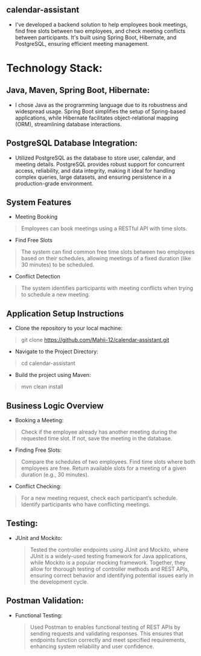 ## calendar-assistant

* I've developed a backend solution to help employees book meetings, find free slots between two employees, and check meeting conflicts between participants. It's built using Spring Boot, Hibernate, and PostgreSQL, ensuring efficient meeting management.

# Technology Stack:

## Java, Maven, Spring Boot, Hibernate: 
* I chose Java as the programming language due to its robustness and widespread usage. Spring Boot simplifies the setup of Spring-based applications, while Hibernate facilitates object-relational mapping (ORM), streamlining database interactions.

## PostgreSQL Database Integration:
 * Utilized PostgreSQL as the database to store user, calendar, and meeting details. PostgreSQL provides robust support for concurrent access, reliability, and data integrity, making it ideal for handling complex queries, large datasets, and ensuring persistence in a production-grade environment.

## System Features
* Meeting Booking
 > Employees can book meetings using a RESTful API with time slots.
* Find Free Slots
 > The system can find common free time slots between two employees based on their schedules, allowing meetings of a fixed duration (like 30 minutes) to be scheduled.
* Conflict Detection
 > The system identifies participants with meeting conflicts when trying to schedule a new meeting.

## Application Setup Instructions
 * Clone the repository to your local machine:
  > git clone https://github.com/Mahii-12/calendar-assistant.git
 * Navigate to the Project Directory: 
  > cd calendar-assistant
 * Build the project using Maven:
  > mvn clean install

## Business Logic Overview
* Booking a Meeting:

> Check if the employee already has another meeting during the requested time slot.
> If not, save the meeting in the database.

* Finding Free Slots:
> Compare the schedules of two employees.
> Find time slots where both employees are free.
> Return available slots for a meeting of a given duration (e.g., 30 minutes).

* Conflict Checking:

> For a new meeting request, check each participant’s schedule.
> Identify participants who have conflicting meetings.

## Testing:

* JUnit and Mockito:
  > Tested the controller endpoints using JUnit and Mockito, where JUnit is a widely-used testing framework for Java applications, while Mockito is a popular mocking framework. Together, they allow for thorough testing of controller methods and REST APIs, ensuring correct behavior and identifying potential issues early in the development cycle.

## Postman Validation:

* Functional Testing:
  > Used Postman to enables functional testing of REST APIs by sending requests and validating responses. This ensures that endpoints function correctly and meet specified requirements, enhancing system reliability and user confidence.

